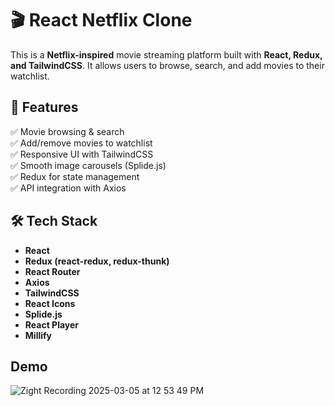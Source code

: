 # 🎬 React Netflix Clone

This is a **Netflix-inspired** movie streaming platform built with **React, Redux, and TailwindCSS**. It allows users to browse, search, and add movies to their watchlist.



## 🚀 Features
✅ Movie browsing & search  
✅ Add/remove movies to watchlist  
✅ Responsive UI with TailwindCSS  
✅ Smooth image carousels (Splide.js)  
✅ Redux for state management  
✅ API integration with Axios  

## 🛠️ Tech Stack
- **React**
- **Redux (react-redux, redux-thunk)**
- **React Router**
- **Axios**
- **TailwindCSS**
- **React Icons**
- **Splide.js**
- **React Player**
- **Millify**

## Demo
![Zight Recording 2025-03-05 at 12 53 49 PM](https://github.com/user-attachments/assets/197ee557-2d8b-40c5-b174-f7fe0e2e6251)

